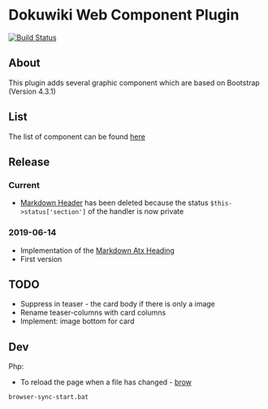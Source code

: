# Dokuwiki Web Component Plugin 

[![Build Status](https://travis-ci.org/gerardnico/dokuwiki-plugin-webcomponent.svg?branch=master)](https://travis-ci.org/gerardnico/dokuwiki-plugin-webcomponent)


## About

This plugin adds several graphic component which are based on Bootstrap (Version 4.3.1)


## List

The list of component can be found [here](https://gerardnico.com/dokuwiki/webcomponent/)
  
## Release

### Current

  * [Markdown Header](https://spec.commonmark.org/0.29/#atx-heading) has been deleted because the status `$this->status['section']` of the handler is now private
  
### 2019-06-14

  * Implementation of the [Markdown Atx Heading](https://spec.commonmark.org/0.29/#atx-heading)
  * First version

## TODO

  * Suppress in teaser - the card body if there is only a image
  * Rename teaser-columns with card columns
  * Implement: image bottom for card


## Dev

Php:

  * To reload the page when a file has changed - [brow](./browser-sync-start.bat)
  
```bash
browser-sync-start.bat
```